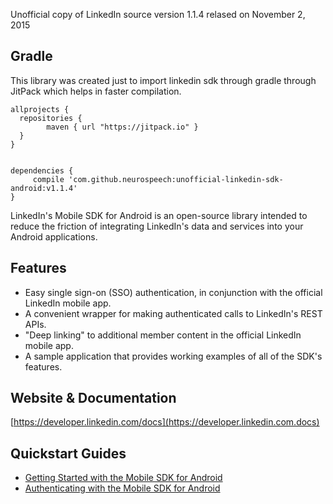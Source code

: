 Unofficial copy of LinkedIn source version 1.1.4 relased on November 2, 2015

Gradle
------
This library was created just to import linkedin sdk through gradle through JitPack which helps in faster compilation.

    allprojects {
      repositories {
            maven { url "https://jitpack.io" }
      }
    }
  
  
    dependencies {
         compile 'com.github.neurospeech:unofficial-linkedin-sdk-android:v1.1.4'
    }

LinkedIn's Mobile SDK for Android is an open-source library intended to reduce the 
friction of integrating LinkedIn's data and services into your Android applications.

Features
--------

* Easy single sign-on (SSO) authentication, in conjunction with the official LinkedIn mobile app.
* A convenient wrapper for making authenticated calls to LinkedIn's REST APIs.
* "Deep linking" to additional member content in the official LinkedIn mobile app.
* A sample application that provides working examples of all of the SDK's features.

Website & Documentation
-----------------------
[https://developer.linkedin.com/docs](https://developer.linkedin.com.docs)

Quickstart Guides
------------------------------

* [Getting Started with the Mobile SDK for Android](https://developer.linkedin.com/docs/android-sdk.html)
* [Authenticating with the Mobile SDK for Android](https://developer.linkedin.com/docs/android-sdk-auth.html)
